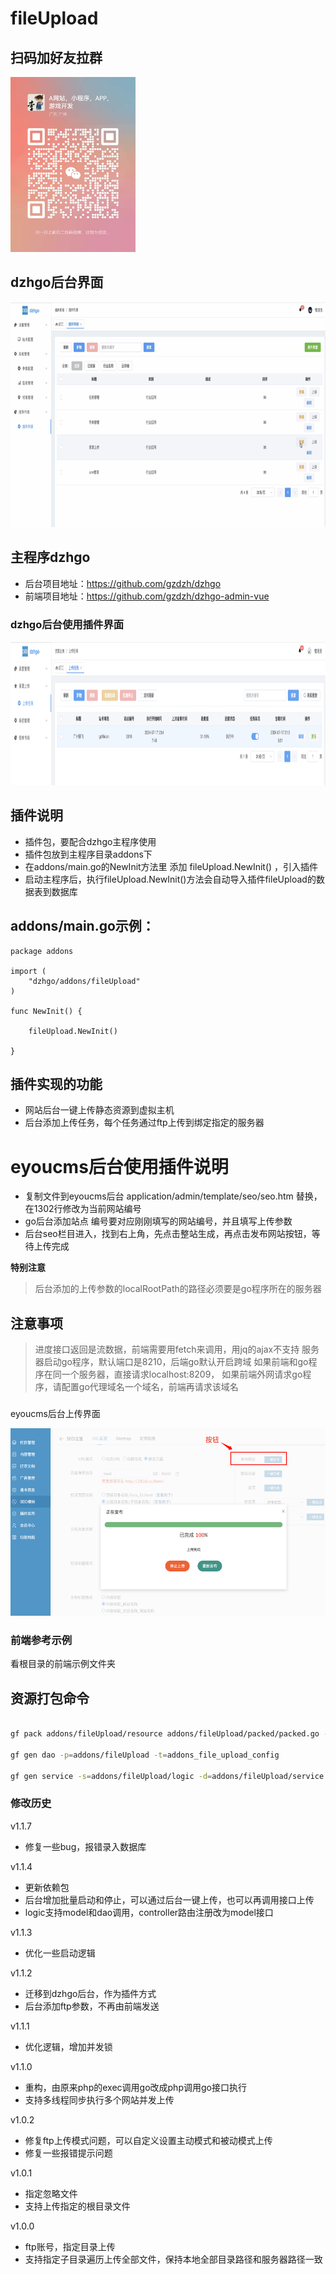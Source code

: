 # fileUpload

## 扫码加好友拉群
<img src="dzh/weixin.jpg" alt="Description of image" width="200" height="280">

## dzhgo后台界面
<img src="dzh/dzhgo.png" alt="Description of image" width="800" height="360">

## 主程序dzhgo
* 后台项目地址：https://github.com/gzdzh/dzhgo
* 前端项目地址：https://github.com/gzdzh/dzhgo-admin-vue

### dzhgo后台使用插件界面
<img src="dzh/fileUpload.png" alt="Description of image" width="800" height="230">


## 插件说明
* 插件包，要配合dzhgo主程序使用
* 插件包放到主程序目录addons下
* 在addons/main.go的NewInit方法里 添加 fileUpload.NewInit() ，引入插件
* 启动主程序后，执行fileUpload.NewInit()方法会自动导入插件fileUpload的数据表到数据库

## addons/main.go示例：
```shell
package addons

import (
	"dzhgo/addons/fileUpload"
)

func NewInit() {
	
	fileUpload.NewInit()

}
```

## 插件实现的功能
* 网站后台一键上传静态资源到虚拟主机
* 后台添加上传任务，每个任务通过ftp上传到绑定指定的服务器





# eyoucms后台使用插件说明
* 复制文件到eyoucms后台 application/admin/template/seo/seo.htm 替换，在1302行修改为当前网站编号 
* go后台添加站点 编号要对应刚刚填写的网站编号，并且填写上传参数 
* 后台seo栏目进入，找到右上角，先点击整站生成，再点击发布网站按钮，等待上传完成

**特别注意**
> 后台添加的上传参数的localRootPath的路径必须要是go程序所在的服务器


## 注意事项
> 进度接口返回是流数据，前端需要用fetch来调用，用jq的ajax不支持
> 服务器启动go程序，默认端口是8210，后端go默认开启跨域
> 如果前端和go程序在同一个服务器，直接请求localhost:8209，
> 如果前端外网请求go程序，请配置go代理域名一个域名，前端再请求该域名


###
eyoucms后台上传界面

<img src="./dzh/eyoucms/admin.png" alt="Description of image" width="600" height="300">


### 前端参考示例
看根目录的前端示例文件夹


## 资源打包命令

```bash

gf pack addons/fileUpload/resource addons/fileUpload/packed/packed.go -p addons/fileUpload/resource

gf gen dao -p=addons/fileUpload -t=addons_file_upload_config

gf gen service -s=addons/fileUpload/logic -d=addons/fileUpload/service

```


### 修改历史

v1.1.7
- 修复一些bug，报错录入数据库

v1.1.4
- 更新依赖包
- 后台增加批量启动和停止，可以通过后台一键上传，也可以再调用接口上传
- logic支持model和dao调用，controller路由注册改为model接口

v1.1.3
- 优化一些启动逻辑

v1.1.2
- 迁移到dzhgo后台，作为插件方式
- 后台添加ftp参数，不再由前端发送

v1.1.1
- 优化逻辑，增加并发锁


v1.1.0
- 重构，由原来php的exec调用go改成php调用go接口执行
- 支持多线程同步执行多个网站并发上传


v1.0.2
- 修复ftp上传模式问题，可以自定义设置主动模式和被动模式上传
- 修复一些报错提示问题

v1.0.1
- 指定忽略文件
- 支持上传指定的根目录文件

v1.0.0
- ftp账号，指定目录上传
- 支持指定子目录遍历上传全部文件，保持本地全部目录路径和服务器路径一致

